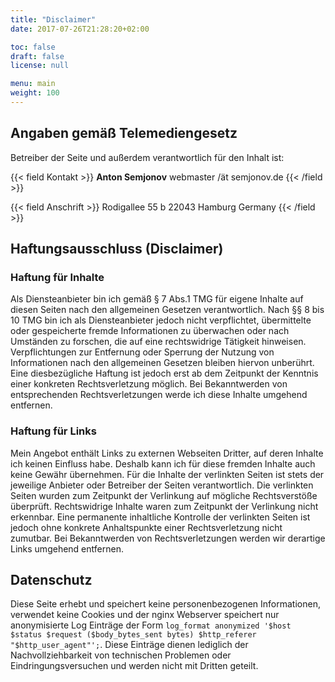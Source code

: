 ```yaml
---
title: "Disclaimer"
date: 2017-07-26T21:28:20+02:00

toc: false
draft: false
license: null

menu: main
weight: 100
---
```



## Angaben gemäß Telemediengesetz

Betreiber der Seite und außerdem verantwortlich für den Inhalt ist:

{{< field Kontakt >}}
__Anton Semjonov__
webmaster /ät semjonov.de
{{< /field >}}

{{< field Anschrift >}}
Rodigallee 55 b
22043 Hamburg
Germany
{{< /field >}}

## Haftungsausschluss (Disclaimer)

### Haftung für Inhalte

Als Diensteanbieter bin ich gemäß § 7 Abs.1 TMG für eigene Inhalte auf diesen Seiten nach den allgemeinen Gesetzen verantwortlich. Nach §§ 8 bis 10 TMG bin ich als Diensteanbieter jedoch nicht verpflichtet, übermittelte oder gespeicherte fremde Informationen zu überwachen oder nach Umständen zu forschen, die auf eine rechtswidrige Tätigkeit hinweisen. Verpflichtungen zur Entfernung oder Sperrung der Nutzung von Informationen nach den allgemeinen Gesetzen bleiben hiervon unberührt. Eine diesbezügliche Haftung ist jedoch erst ab dem Zeitpunkt der Kenntnis einer konkreten Rechtsverletzung möglich. Bei Bekanntwerden von entsprechenden Rechtsverletzungen werde ich diese Inhalte umgehend entfernen.

### Haftung für Links

Mein Angebot enthält Links zu externen Webseiten Dritter, auf deren Inhalte ich keinen Einfluss habe. Deshalb kann ich für diese fremden Inhalte auch keine Gewähr übernehmen. Für die Inhalte der verlinkten Seiten ist stets der jeweilige Anbieter oder Betreiber der Seiten verantwortlich. Die verlinkten Seiten wurden zum Zeitpunkt der Verlinkung auf mögliche Rechtsverstöße überprüft. Rechtswidrige Inhalte waren zum Zeitpunkt der Verlinkung nicht erkennbar. Eine permanente inhaltliche Kontrolle der verlinkten Seiten ist jedoch ohne konkrete Anhaltspunkte einer Rechtsverletzung nicht zumutbar. Bei Bekanntwerden von Rechtsverletzungen werden wir derartige Links umgehend entfernen.

## Datenschutz

Diese Seite erhebt und speichert keine personenbezogenen Informationen, verwendet keine Cookies und der nginx Webserver speichert nur anonymisierte Log Einträge der Form `log_format anonymized '$host $status $request ($body_bytes_sent bytes) $http_referer "$http_user_agent"';`. Diese Einträge dienen lediglich der Nachvollziehbarkeit von technischen Problemen oder Eindringungsversuchen und werden nicht mit Dritten geteilt.

